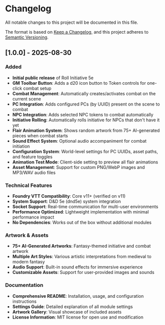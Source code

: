 # Changelog

All notable changes to this project will be documented in this file.

The format is based on [Keep a Changelog](https://keepachangelog.com/en/1.0.0/),
and this project adheres to [Semantic Versioning](https://semver.org/spec/v2.0.0.html).

## [1.0.0] - 2025-08-30

### Added
- **Initial public release** of Roll Initiative 5e
- **GM Toolbar Button**: Adds a d20 icon button to Token controls for one-click combat setup
- **Combat Management**: Automatically creates/activates combat on the current scene
- **PC Integration**: Adds configured PCs (by UUID) present on the scene to combat
- **NPC Integration**: Adds selected NPC tokens to combat automatically
- **Initiative Rolling**: Automatically rolls initiative for NPCs that don't have it yet
- **Flair Animation System**: Shows random artwork from 75+ AI-generated pieces when combat starts
- **Sound Effect System**: Optional audio accompaniment for combat initiation
- **Configuration System**: World-level settings for PC UUIDs, asset paths, and feature toggles
- **Animation Test Mode**: Client-side setting to preview all flair animations
- **Asset Management**: Support for custom PNG/WebP images and MP3/WAV audio files

### Technical Features
- **Foundry VTT Compatibility**: Core v11+ (verified on v11)
- **System Support**: D&D 5e (dnd5e) system integration
- **Socket Support**: Real-time communication for multi-user environments
- **Performance Optimized**: Lightweight implementation with minimal performance impact
- **No Dependencies**: Works out of the box without additional modules

### Artwork & Assets
- **75+ AI-Generated Artworks**: Fantasy-themed initiative and combat artwork
- **Multiple Art Styles**: Various artistic interpretations from medieval to modern fantasy
- **Audio Support**: Built-in sound effects for immersive experience
- **Customizable Assets**: Support for user-provided images and sounds

### Documentation
- **Comprehensive README**: Installation, usage, and configuration instructions
- **Settings Guide**: Detailed explanation of all module settings
- **Artwork Gallery**: Visual showcase of included assets
- **License Information**: MIT license for open use and modification


